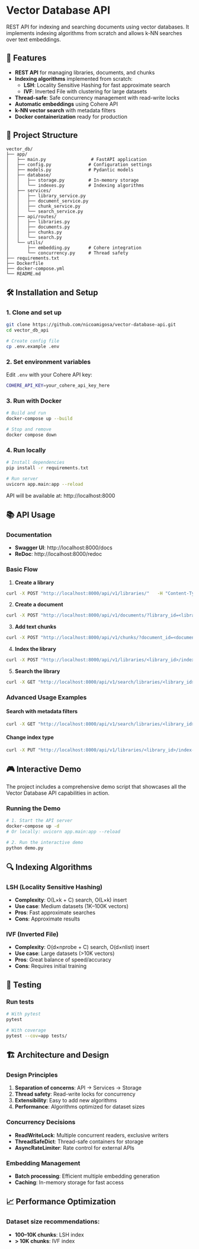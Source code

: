 # Vector Database API

REST API for indexing and searching documents using vector databases. It implements indexing algorithms from scratch and allows k-NN searches over text embeddings.

## 🚀 Features

- **REST API** for managing libraries, documents, and chunks
- **Indexing algorithms** implemented from scratch:
  - **LSH**: Locality Sensitive Hashing for fast approximate search
  - **IVF**: Inverted File with clustering for large datasets
- **Thread-safe**: Safe concurrency management with read-write locks
- **Automatic embeddings** using Cohere API
- **k-NN vector search** with metadata filters
- **Docker containerization** ready for production

## 📁 Project Structure

```
vector_db/
├── app/
│   ├── main.py                 # FastAPI application
│   ├── config.py              # Configuration settings
│   ├── models.py              # Pydantic models
│   ├── database/
│   │   ├── storage.py         # In-memory storage
│   │   └── indexes.py         # Indexing algorithms
│   ├── services/
│   │   ├── library_service.py
│   │   ├── document_service.py
│   │   ├── chunk_service.py
│   │   └── search_service.py
│   ├── api/routes/
│   │   ├── libraries.py
│   │   ├── documents.py
│   │   ├── chunks.py
│   │   └── search.py
│   └── utils/
│       ├── embedding.py       # Cohere integration
│       └── concurrency.py     # Thread safety
├── requirements.txt
├── Dockerfile
├── docker-compose.yml
└── README.md
```

## 🛠️ Installation and Setup

### 1. Clone and set up

```bash
git clone https://github.com/nicoamigosa/vector-database-api.git
cd vector_db_api

# Create config file
cp .env.example .env
```

### 2. Set environment variables

Edit `.env` with your Cohere API key:

```bash
COHERE_API_KEY=your_cohere_api_key_here
```

### 3. Run with Docker 

```bash
# Build and run
docker-compose up --build

# Stop and remove 
docker compose down
```

### 4. Run locally

```bash
# Install dependencies
pip install -r requirements.txt

# Run server
uvicorn app.main:app --reload
```

API will be available at: http://localhost:8000

## 📚 API Usage

### Documentation

- **Swagger UI**: http://localhost:8000/docs
- **ReDoc**: http://localhost:8000/redoc

### Basic Flow

1. **Create a library**
```bash
curl -X POST "http://localhost:8000/api/v1/libraries/"   -H "Content-Type: application/json"   -d '{"name": "My Library", "description": "Test documents"}'
```

2. **Create a document**
```bash
curl -X POST "http://localhost:8000/api/v1/documents/?library_id=<library_id>"   -H "Content-Type: application/json"   -d '{"name": "Document 1", "description": "First document"}'
```

3. **Add text chunks**
```bash
curl -X POST "http://localhost:8000/api/v1/chunks/?document_id=<document_id>"   -H "Content-Type: application/json"   -d '{"text": "This is the chunk content", "metadata": {"type": "paragraph"}}'
```

4. **Index the library**
```bash
curl -X POST "http://localhost:8000/api/v1/libraries/<library_id>/index?index_type=flat"
```

5. **Search the library**
```bash
curl -X GET "http://localhost:8000/api/v1/search/libraries/<library_id>/simple?q=content&k=5"
```

### Advanced Usage Examples

#### Search with metadata filters
```bash
curl -X GET "http://localhost:8000/api/v1/search/libraries/<library_id>/simple?q=text&metadata_filter={"type":"paragraph"}"
```

#### Change index type
```bash
curl -X PUT "http://localhost:8000/api/v1/libraries/<library_id>/index-type?index_type=lsh"
```

## 🎮 Interactive Demo

The project includes a comprehensive demo script that showcases all the Vector Database API capabilities in action.

### Running the Demo

```bash
# 1. Start the API server
docker-compose up -d
# Or locally: uvicorn app.main:app --reload

# 2. Run the interactive demo
python demo.py
```

## 🔍 Indexing Algorithms

### LSH (Locality Sensitive Hashing)
- **Complexity**: O(L×k + C) search, O(L×k) insert
- **Use case**: Medium datasets (1K–100K vectors)
- **Pros**: Fast approximate searches
- **Cons**: Approximate results

### IVF (Inverted File)
- **Complexity**: O(d×nprobe + C) search, O(d×nlist) insert
- **Use case**: Large datasets (>10K vectors)
- **Pros**: Great balance of speed/accuracy
- **Cons**: Requires initial training



## 🧪 Testing

### Run tests
```bash
# With pytest
pytest

# With coverage
pytest --cov=app tests/
```

## 🏗️ Architecture and Design

### Design Principles

1. **Separation of concerns**: API → Services → Storage
2. **Thread safety**: Read-write locks for concurrency
3. **Extensibility**: Easy to add new algorithms
4. **Performance**: Algorithms optimized for dataset sizes

### Concurrency Decisions

- **ReadWriteLock**: Multiple concurrent readers, exclusive writers
- **ThreadSafeDict**: Thread-safe containers for storage
- **AsyncRateLimiter**: Rate control for external APIs

### Embedding Management

- **Batch processing**: Efficient multiple embedding generation
- **Caching**: In-memory storage for fast access


## 📈 Performance Optimization

### Dataset size recommendations:

- **100–10K chunks**: LSH index  
- **> 10K chunks**: IVF index

